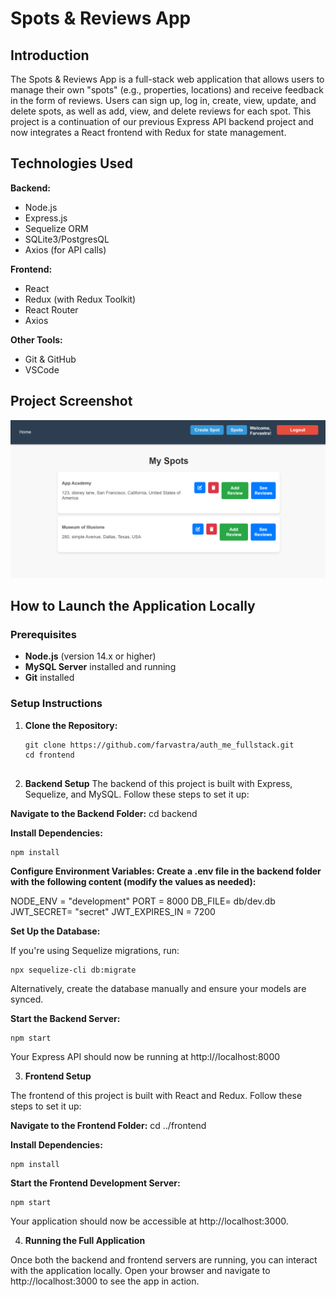 # Spots & Reviews App

## Introduction

The Spots & Reviews App is a full-stack web application that allows users to manage their own "spots" (e.g., properties, locations) and receive feedback in the form of reviews. Users can sign up, log in, create, view, update, and delete spots, as well as add, view, and delete reviews for each spot. This project is a continuation of our previous Express API backend project and now integrates a React frontend with Redux for state management.

## Technologies Used

**Backend:**
- Node.js
- Express.js
- Sequelize ORM
- SQLite3/PostgresQL
- Axios (for API calls)

**Frontend:**
- React
- Redux (with Redux Toolkit)
- React Router
- Axios

**Other Tools:**
- Git & GitHub
- VSCode


## Project Screenshot

![Project Screenshot](./public/assets/project-screenshot.png)


## How to Launch the Application Locally

### Prerequisites
- **Node.js** (version 14.x or higher)
- **MySQL Server** installed and running
- **Git** installed

### Setup Instructions

1. **Clone the Repository:**
   ```
   git clone https://github.com/farvastra/auth_me_fullstack.git
   cd frontend


2. **Backend Setup**
The backend of this project is built with Express, Sequelize, and MySQL. Follow these steps to set it up:

**Navigate to the Backend Folder:**
cd backend

**Install Dependencies:**
```
npm install
```

**Configure Environment Variables: Create a .env file in the backend folder with the following content (modify the values as needed):**

NODE_ENV = "development"
PORT = 8000
DB_FILE= db/dev.db
JWT_SECRET= "secret"
JWT_EXPIRES_IN = 7200

**Set Up the Database:**

If you're using Sequelize migrations, run:
```
npx sequelize-cli db:migrate

```
Alternatively, create the database manually and ensure your models are synced.

**Start the Backend Server:**
```
npm start

```

Your Express API should now be running at http:l//localhost:8000

3. **Frontend Setup**

The frontend of this project is built with React and Redux. Follow these steps to set it up:

**Navigate to the Frontend Folder:**
cd ../frontend


**Install Dependencies:**
```
npm install

```

**Start the Frontend Development Server:**
```
npm start

```

Your application should now be accessible at http://localhost:3000.

4. **Running the Full Application**

Once both the backend and frontend servers are running, you can interact with the application locally. Open your browser and navigate to http://localhost:3000 to see the app in action.

